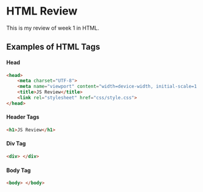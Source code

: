 # HTML Review
This is my review of week 1 in HTML.

## Examples of HTML Tags

#### Head

```html
<head>
    <meta charset="UTF-8">
    <meta name="viewport" content="width=device-width, initial-scale=1.0">
    <title>JS Review</title>
    <link rel="stylesheet" href="css/style.css">
</head>
```

#### Header Tags

```html
<h1>JS Review</h1>
```

#### Div Tag

```html
<div> </div>
```

#### Body Tag

```html
<body> </body>
```